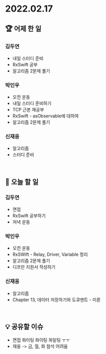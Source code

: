 # 2022.02.17

## 🏆 어제 한 일

### 김두연

- 내일 스터디 준비
- RxSwift 공부
- 알고리즘 2문제 풀기

### 박인우

- 오전 운동
- 내일 스터디 준비하기
- TCP 근본 재공부
- RxSwift - asObservable에 대하여
- 알고리즘 2문제 풀기

### 신재웅

- 알고리즘
- 스터디 준비

<br/>

## 🎯 오늘 할 일

### 김두연

- 면접
- RxSwift 공부하기
- 저녁 운동

### 박인우

- 오전 운동
- RxSWift - Relay, Driver, Variable 정리
- 알고리즘 2문제 풀기
- 디프만 지원서 작성하기

### 신재웅

- 알고리즘
- Chapter 13, 데이터 저장하기와 도큐멘트 - 이론

<br/>

## 💡 공유할 이슈

- 면접 화이팅 화이팅 화잍팅 ㅜㅜ
- 재웅 -> 금, 월, 화 참석 어려움
